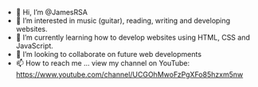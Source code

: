 - 👋 Hi, I’m @JamesRSA
- 👀 I’m interested in music (guitar), reading, writing and developing websites.
- 🌱 I’m currently learning how to develop websites using HTML, CSS and JavaScript.
- 💞️ I’m looking to collaborate on future web developments
- 📫 How to reach me ... view my channel on YouTube: https://www.youtube.com/channel/UCGOhMwoFzPgXFo85hzxm5nw  

<!---
JamesRSA/JamesRSA is a ✨ special ✨ repository because its `README.md` (this file) appears on your GitHub profile.
You can click the Preview link to take a look at your changes.
--->
